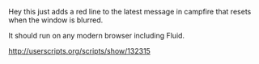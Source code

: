 Hey this just adds a red line to the latest message in campfire that resets when the window is blurred.

It should run on any modern browser including Fluid.

http://userscripts.org/scripts/show/132315